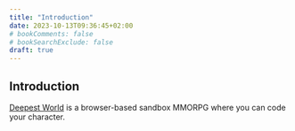 ```yaml
---
title: "Introduction"
date: 2023-10-13T09:36:45+02:00
# bookComments: false
# bookSearchExclude: false
draft: true
---
```

## Introduction

[Deepest World](https://deepestworld.com) is a browser-based sandbox MMORPG where you can code your character.
